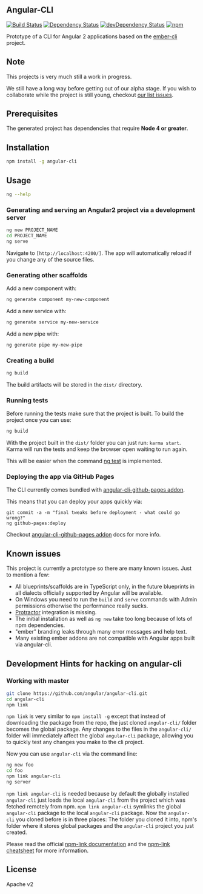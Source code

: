 ## Angular-CLI

[![Build Status][travis-badge]][travis-badge-url]
[![Dependency Status][david-badge]][david-badge-url]
[![devDependency Status][david-dev-badge]][david-dev-badge-url]
[![npm][npm-badge]][npm-badge-url]
 
Prototype of a CLI for Angular 2 applications based on the [ember-cli](http://www.ember-cli.com/) project.

## Note

This projects is very much still a work in progress.

We still have a long way before getting out of our alpha stage.
If you wish to collaborate while the project is still young, checkout [our list issues](https://github.com/angular/angular-cli/issues).

## Prerequisites

The generated project has dependencies that require **Node 4 or greater**.

## Installation

```bash
npm install -g angular-cli
```

## Usage

```bash
ng --help
```

### Generating and serving an Angular2 project via a development server

```bash
ng new PROJECT_NAME
cd PROJECT_NAME
ng serve
```
Navigate to `[http://localhost:4200/]`. The app will automatically reload if you change any of the source files.


### Generating other scaffolds

Add a new component with:
```bash
ng generate component my-new-component
```

Add a new service with:
```bash
ng generate service my-new-service
```

Add a new pipe with:
```bash
ng generate pipe my-new-pipe
```


### Creating a build

```bash
ng build
```

The build artifacts will be stored in the `dist/` directory.


### Running tests

Before running the tests make sure that the project is built. To build the 
project once you can use:

```bash
ng build
```

With the project built in the `dist/` folder you can just run: `karma start`. 
Karma will run the tests and keep the browser open waiting to run again.

This will be easier when the command 
[ng test](https://github.com/angular/angular-cli/issues/70) is implemented.


### Deploying the app via GitHub Pages

The CLI currently comes bundled with [angular-cli-github-pages addon](https://github.com/IgorMinar/angular-cli-github-pages).

This means that you can deploy your apps quickly via:

```
git commit -a -m "final tweaks before deployment - what could go wrong?"
ng github-pages:deploy
```

Checkout [angular-cli-github-pages addon](https://github.com/IgorMinar/angular-cli-github-pages) docs for more info.


## Known issues

This project is currently a prototype so there are many known issues. Just to mention a few:

- All blueprints/scaffolds are in TypeScript only, in the future blueprints in all dialects officially supported by Angular will be available.
- On Windows you need to run the `build` and `serve` commands with Admin permissions otherwise the performance really sucks.
- [Protractor](https://angular.github.io/protractor/) integration is missing.
- The initial installation as well as `ng new` take too long because of lots of npm dependencies.
- "ember" branding leaks through many error messages and help text.
- Many existing ember addons are not compatible with Angular apps built via angular-cli.


## Development Hints for hacking on angular-cli

### Working with master

```bash
git clone https://github.com/angular/angular-cli.git
cd angular-cli
npm link
```

`npm link` is very similar to `npm install -g` except that instead of downloading the package
from the repo, the just cloned `angular-cli/` folder becomes the global package.
Any changes to the files in the `angular-cli/` folder will immediately affect the global `angular-cli` package,
allowing you to quickly test any changes you make to the cli project.

Now you can use `angular-cli` via the command line:

```bash
ng new foo
cd foo
npm link angular-cli
ng server
```

`npm link angular-cli` is needed because by default the globally installed `angular-cli` just loads
the local `angular-cli` from the project which was fetched remotely from npm.
`npm link angular-cli` symlinks the global `angular-cli` package to the local `angular-cli` package.
Now the `angular-cli` you cloned before is in three places:
The folder you cloned it into, npm's folder where it stores global packages and the `angular-cli` project you just created.

Please read the official [npm-link documentation](https://www.npmjs.org/doc/cli/npm-link.html)
and the [npm-link cheatsheet](http://browsenpm.org/help#linkinganynpmpackagelocally) for more information.


## License

Apache v2


[travis-badge]: https://travis-ci.org/angular/angular-cli.svg?branch=master
[travis-badge-url]: https://travis-ci.org/angular/angular-cli
[david-badge]: https://david-dm.org/angular/angular-cli.svg
[david-badge-url]: https://david-dm.org/angular/angular-cli
[david-dev-badge]: https://david-dm.org/angular/angular-cli/dev-status.svg
[david-dev-badge-url]: https://david-dm.org/angular/angular-cli#info=devDependencies
[npm-badge]: https://img.shields.io/npm/v/angular-cli.svg
[npm-badge-url]: https://www.npmjs.com/package/angular-cli
